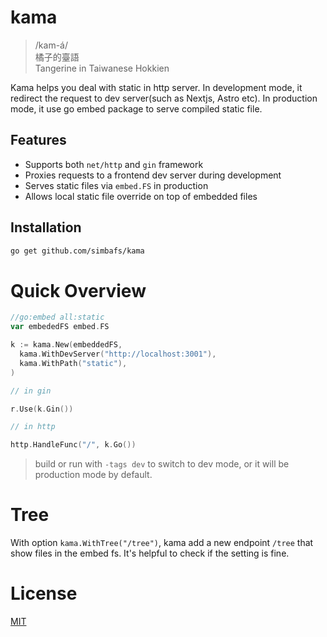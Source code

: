 # kama

> /kam-á/  
> 橘子的臺語  
> Tangerine in Taiwanese Hokkien

Kama helps you deal with static in http server. In development mode, it redirect the request to dev server(such as Nextjs, Astro etc). In production mode, it use go embed package to serve compiled static file.

## Features

- Supports both `net/http` and `gin` framework
- Proxies requests to a frontend dev server during development
- Serves static files via `embed.FS` in production
- Allows local static file override on top of embedded files

## Installation

```bash
go get github.com/simbafs/kama
```

# Quick Overview

```go
//go:embed all:static
var embededFS embed.FS

k := kama.New(embeddedFS,
  kama.WithDevServer("http://localhost:3001"),
  kama.WithPath("static"),
)

// in gin

r.Use(k.Gin())

// in http

http.HandleFunc("/", k.Go())
```

> build or run with `-tags dev` to switch to dev mode, or it will be production mode by default.

# Tree

With option `kama.WithTree("/tree")`, kama add a new endpoint `/tree` that show files in the embed fs. It's helpful to check if the setting is fine. 

# License

[MIT](./LICENSE)
